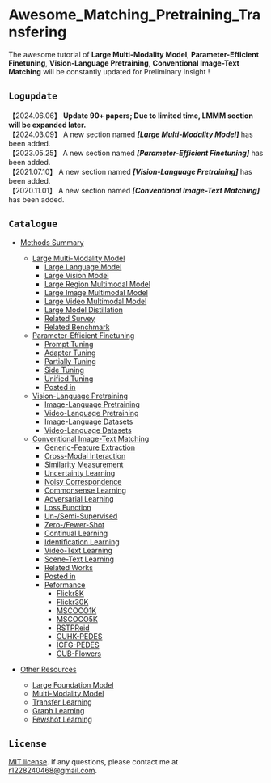 Awesome_Matching_Pretraining_Transfering
===========================================
The awesome tutorial of **Large Multi-Modality Model**, **Parameter-Efficient Finetuning**, **Vision-Language Pretraining**, **Conventional Image-Text Matching** will be constantly updated for Preliminary Insight !

## ``Logupdate ``

【2024.06.06】 **Update 90+ papers; Due to limited time, LMMM section will be expanded later.**   
【2024.03.09】 A new section named ***[Large Multi-Modality Model]*** has been added.  
【2023.05.25】 A new section named ***[Parameter-Efficient Finetuning]*** has been added.  
【2021.07.10】 A new section named ***[Vision-Language Pretraining]*** has been added.  
【2020.11.01】 A new section named ***[Conventional Image-Text Matching]*** has been added.  

## ``Catalogue ``

* [Methods Summary](./README.md)
    * [Large Multi-Modality Model](./large_mmm.md)
        * [Large Language Model](./large_mmm.md/#large-language-model)
        * [Large Vision Model](./large_mmm.md/#large-vision-model)
        * [Large Region Multimodal Model](./large_mmm.md/#large-region-multimodal-model)
        * [Large Image Multimodal Model](./large_mmm.md/#large-image-multimodal-model)
        * [Large Video Multimodal Model](./large_mmm.md/#large-video-multimodal-model)
        * [Large Model Distillation](./large_mmm.md/#large-modal-distillation)
        * [Related Survey](./large_mmm.md/#related-survey)
        * [Related Benchmark](./large_mmm.md/#related-benchmark)
    * [Parameter-Efficient Finetuning](./transfer_learning.md)
        * [Prompt Tuning](./transfer_learning.md/#prompt-tuning)
        * [Adapter Tuning](./transfer_learning.md/#adapter-tuning)
        * [Partially Tuning](./transfer_learning.md/#partially-tuning)
        * [Side Tuning](./transfer_learning.md/#side-tuning)
        * [Unified Tuning](./transfer_learning.md/#unified-tuning)
        * [Posted in](./transfer_learning.md/#posted-in)
    * [Vision-Language Pretraining](./pretrained_model.md)
        * [Image-Language Pretraining](./pretrained_model.md/#image-language-pretraining)
        * [Video-Language Pretraining](./pretrained_model.md/#video-language-pretraining)
        * [Image-Language Datasets](./pretrained_model.md/#image-language-datasets)
        * [Video-Language Datasets](./pretrained_model.md/#video-language-datasets)
    * [Conventional Image-Text Matching](./conventional_method.md)
        * [Generic-Feature Extraction](./conventional_method.md/#generic-feature-extraction)
        * [Cross-Modal Interaction](./conventional_method.md/#cross-modal-interaction)
        * [Similarity Measurement](./conventional_method.md/#similarity-measurement)
        * [Uncertainty Learning](./conventional_method.md/#uncertainty-learning)
        * [Noisy Correspondence](./conventional_method.md/#noisy-correspondence)
        * [Commonsense Learning](./conventional_method.md/#commonsense-learning)
        * [Adversarial Learning](./conventional_method.md/#adversarial-learning)
        * [Loss Function](./conventional_method.md/#loss-function)
        * [Un-/Semi-Supervised](./conventional_method.md/#un-supervised-or-semi-supervised)
        * [Zero-/Fewer-Shot](./conventional_method.md/#zero-shot-or-fewer-shot)
        * [Continual Learning](./conventional_method.md/#continual-learning)
        * [Identification Learning](./conventional_method.md/#identification-learning)
        * [Video-Text Learning](https://github.com/danieljf24/awesome-video-text-retrieval)
        * [Scene-Text Learning](./conventional_method.md/#scene-text-learning)
        * [Related Works](./conventional_method.md/#related-works)
        * [Posted in](./conventional_method.md/#posted-in)
        * [Peformance](./performance.md)
            * [Flickr8K](./performance.md/#performance-of-flickr8k)
            * [Flickr30K](./performance.md/#performance-of-flickr30k)
            * [MSCOCO1K](./performance.md/#performance-of-mscoco1k)
            * [MSCOCO5K](./performance.md/#performance-of-mscoco5k)
            * [RSTPReid](./performance.md/#performance-of-rstpreid)
            * [CUHK-PEDES](./performance.md/#performance-of-cuhk-pedes)
            * [ICFG-PEDES](./performance.md/#performance-of-icfg-pedes)
            * [CUB-Flowers](./performance.md/#performance-of-cub-flowers)
    
* [Other Resources](./resource.md/#other-resources)
    * [Large Foundation Model](./resource.md/#large-foundation-model)
    * [Multi-Modality Model](./resource.md/#multi-modality-model)
    * [Transfer Learning](./resource.md/#transfer-learning)
    * [Graph Learning](./resource.md/#graph-learning)
    * [Fewshot Learning](./resource.md/#fewshot-learning)
    

## ``License ``
[MIT license](LICENSE). If any questions, please contact me at r1228240468@gmail.com.
